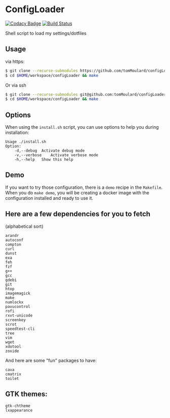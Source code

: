 # ConfigLoader
[![Codacy Badge](https://api.codacy.com/project/badge/Grade/27010672c81b484ebc88abe992f9fe40)](https://www.codacy.com/app/tomMoulard/configLoader?utm_source=github.com&amp;utm_medium=referral&amp;utm_content=tomMoulard/configLoader&amp;utm_campaign=Badge_Grade)
[![Build Status](https://travis-ci.com/tomMoulard/configLoader.svg?branch=master)](https://travis-ci.com/tomMoulard/configLoader)

Shell script to load my settings/dotfiles

## Usage

via https:
```bash
$ git clone --recurse-submodules https://github.com/tomMoulard/configLoader.git $HOME/workspace/configLoader/
$ cd $HOME/workspace/configLoader && make
```

Or via ssh
```bash
$ git clone --recurse-submodules git@github.com:tomMoulard/configLoader.git $HOME/workspace/configLoader/
$ cd $HOME/workspace/configLoader && make
```

## Options
When using the `install.sh` script, you can use options to help you during installation:
```
Usage ./install.sh
Option:
	-d,--debug	Activate debug mode
	-v,--verbose	Activate verbose mode
	-h,--help	Show this help
```

## Demo
If you want to try those configuration, there is a `demo` recipe in the `Makefile`.
When you do `make demo`, you will be creating a docker image with the configuration installed and ready to use it.

## Here are a few dependencies for you to fetch
(alphabetical sort)

```
arandr
autoconf
compton
curl
dunst
exa
feh
fzf
g++
gcc
gdebi
git
htop
imagemagick
make
numlockx
pavucontrol
rofi
rxvt-unicode
screenkey
scrot
speedtest-cli
tree
vim
wget
xdotool
zoxide
```

And here are some "fun" packages to have:
```
cava
cmatrix
toilet
```

## GTK themes:
```
gtk-chtheme
lxappearance
```
